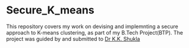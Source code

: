 # Secure_K_means
This repository covers my work on devising and  implemnting a secure approach to K-means clustering, as part of my B.Tech Project(BTP). The project was guided by and submitted to [Dr K.K. Shukla](https://www.iitbhu.ac.in/dept/cse/people/kkshuklacse)
